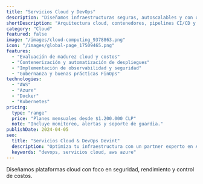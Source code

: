 ```yaml
---
title: "Servicios Cloud y DevOps"
description: "Diseñamos infraestructuras seguras, autoscalables y con observabilidad integrada para que tu equipo despliegue con confianza."
shortDescription: "Arquitectura cloud, contenedores, pipelines CI/CD y monitoreo centralizado."
category: "Cloud"
featured: false
image: "/images/cloud-computing_9378863.png"
icon: "/images/global-page_17509465.png"
features:
  - "Evaluación de madurez cloud y costos"
  - "Contenerización y automatización de despliegues"
  - "Implementación de observabilidad y seguridad"
  - "Gobernanza y buenas prácticas FinOps"
technologies:
  - "AWS"
  - "Azure"
  - "Docker"
  - "Kubernetes"
pricing:
  type: "range"
  price: "Planes mensuales desde $1.200.000 CLP"
  note: "Incluye monitoreo, alertas y soporte de guardia."
publishDate: 2024-04-05
seo:
  title: "Servicios Cloud & DevOps Devint"
  description: "Optimiza tu infraestructura con un partner experto en AWS y Azure, con soporte 24/7."
  keywords: "devops, servicios cloud, aws azure"
---
```


Diseñamos plataformas cloud con foco en seguridad, rendimiento y control de costos.
